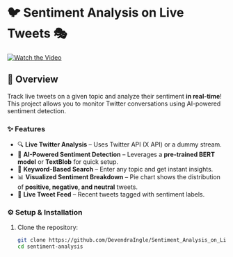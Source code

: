 # 🐦 Sentiment Analysis on Live Tweets 🎭

[![Watch the Video](https://www.loom.com/share/51a686aadef6438c9c2f760656a8a9dc?sid=76982972-0268-4707-9d75-8db2da8c78a8)](https://www.loom.com/share/51a686aadef6438c9c2f760656a8a9dc?sid=76982972-0268-4707-9d75-8db2da8c78a8)

## 🚀 Overview
Track live tweets on a given topic and analyze their sentiment **in real-time**!  
This project allows you to monitor Twitter conversations using AI-powered sentiment detection.

### ✨ Features
- 🔍 **Live Twitter Analysis** – Uses Twitter API (X API) or a dummy stream.
- 🧠 **AI-Powered Sentiment Detection** – Leverages a **pre-trained BERT model** or **TextBlob** for quick setup.
- 🔑 **Keyword-Based Search** – Enter any topic and get instant insights.
- 📊 **Visualized Sentiment Breakdown** – Pie chart shows the distribution of **positive, negative, and neutral** tweets.
- 🔄 **Live Tweet Feed** – Recent tweets tagged with sentiment labels.

### ⚙️ Setup & Installation
1. Clone the repository:
   ```bash
   git clone https://github.com/DevendraIngle/Sentiment_Analysis_on_Live_Tweets.git
   cd sentiment-analysis
